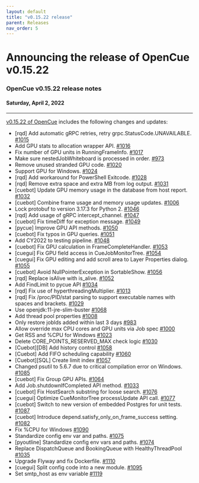 ```yaml
---
layout: default
title: "v0.15.22 release"
parent: Releases
nav_order: 5
---
```


# Announcing the release of OpenCue v0.15.22

### OpenCue v0.15.22 release notes

#### Saturday, April 2, 2022

---

[v0.15.22 of OpenCue](https://github.com/AcademySoftwareFoundation/OpenCue/releases/tag/v0.15.22)
includes the following changes and updates:

*   [rqd] Add automatic gRPC retries, retry grpc.StatusCode.UNAVAILABLE. [#1015](https://github.com/AcademySoftwareFoundation/OpenCue/pull/1015)
*   Add GPU stats to allocation wrapper API. [#1016](https://github.com/AcademySoftwareFoundation/OpenCue/pull/1016)
*   Fix number of GPU units in RunningFrameInfo. [#1017](https://github.com/AcademySoftwareFoundation/OpenCue/pull/1017)
*   Make sure nestedJobWhiteboard is processed in order. [#973](https://github.com/AcademySoftwareFoundation/OpenCue/pull/973)
*   Remove unused stranded GPU code. [#1020](https://github.com/AcademySoftwareFoundation/OpenCue/pull/1020)
*   Support GPU for Windows. [#1024](https://github.com/AcademySoftwareFoundation/OpenCue/pull/1024)
*   [rqd] Add workaround for PowerShell Exitcode. [#1028](https://github.com/AcademySoftwareFoundation/OpenCue/pull/1028)
*   [rqd] Remove extra space and extra MB from log output. [#1031](https://github.com/AcademySoftwareFoundation/OpenCue/pull/1031)
*   [cuebot] Update GPU memory usage in the database from host report. [#1032](https://github.com/AcademySoftwareFoundation/OpenCue/pull/1032)
*   [cuebot] Combine frame usage and memory usage updates. [#1006](https://github.com/AcademySoftwareFoundation/OpenCue/pull/1006)
*   Lock protobuf to version 3.17.3 for Python 2. [#1046](https://github.com/AcademySoftwareFoundation/OpenCue/pull/1046)
*   [rqd] Add usage of gRPC intercept_channel. [#1047](https://github.com/AcademySoftwareFoundation/OpenCue/pull/1047)
*   [cuebot] Fix timeDiff for exception message. [#1049](https://github.com/AcademySoftwareFoundation/OpenCue/pull/1049)
*   [pycue] Improve GPU API methods. [#1050](https://github.com/AcademySoftwareFoundation/OpenCue/pull/1050)
*   [cuebot] Fix typos in GPU queries. [#1051](https://github.com/AcademySoftwareFoundation/OpenCue/pull/1051)
*   Add CY2022 to testing pipeline. [#1048](https://github.com/AcademySoftwareFoundation/OpenCue/pull/1048)
*   [cuebot] Fix GPU calculation in FrameCompleteHandler. [#1053](https://github.com/AcademySoftwareFoundation/OpenCue/pull/1053)
*   [cuegui] Fix GPU field access in CueJobMonitorTree. [#1054](https://github.com/AcademySoftwareFoundation/OpenCue/pull/1054)
*   [cuegui] Fix GPU editing and add scroll area to Layer Properties dialog. [#1055](https://github.com/AcademySoftwareFoundation/OpenCue/pull/1055)
*   [cuebot] Avoid NullPointerException in SortableShow. [#1056](https://github.com/AcademySoftwareFoundation/OpenCue/pull/1056)
*   [rqd] Replace isAlive with is_alive. [#1052](https://github.com/AcademySoftwareFoundation/OpenCue/pull/1052)
*   Add FindLimit to pycue API [#1034](https://github.com/AcademySoftwareFoundation/OpenCue/pull/1034)
*   [rqd] Fix use of hyperthreadingMultiplier. [#1013](https://github.com/AcademySoftwareFoundation/OpenCue/pull/1013)
*   [rqd] Fix /proc/PID/stat parsing to support executable names with spaces and brackets. [#1029](https://github.com/AcademySoftwareFoundation/OpenCue/pull/1029)
*   Use openjdk:11-jre-slim-buster [#1068](https://github.com/AcademySoftwareFoundation/OpenCue/pull/1068)
*   Add thread pool properties [#1008](https://github.com/AcademySoftwareFoundation/OpenCue/pull/1008)
*   Only restore jobIds added within last 3 days [#983](https://github.com/AcademySoftwareFoundation/OpenCue/pull/983)
*   Allow override max CPU cores and GPU units via Job spec [#1000](https://github.com/AcademySoftwareFoundation/OpenCue/pull/1000)
*   Get RSS and %CPU for Windows [#1023](https://github.com/AcademySoftwareFoundation/OpenCue/pull/1023)
*   Delete CORE_POINTS_RESERVED_MAX check logic [#1030](https://github.com/AcademySoftwareFoundation/OpenCue/pull/1030)
*   [Cuebot][DB] Add history control [#1058](https://github.com/AcademySoftwareFoundation/OpenCue/pull/1058)
*   [Cuebot] Add FIFO scheduling capability [#1060](https://github.com/AcademySoftwareFoundation/OpenCue/pull/1060)
*   [Cuebot][SQL] Create limit index [#1057](https://github.com/AcademySoftwareFoundation/OpenCue/pull/1057)
*   Changed psutil to 5.6.7 due to critical compilation error on Windows. [#1085](https://github.com/AcademySoftwareFoundation/OpenCue/pull/1085)
*   [cuebot] Fix Group GPU APIs. [#1064](https://github.com/AcademySoftwareFoundation/OpenCue/pull/1064)
*   Add Job.shutdownIfCompleted API method. [#1033](https://github.com/AcademySoftwareFoundation/OpenCue/pull/1033)
*   [cuebot] Fix HostSearch substring for loose search. [#1076](https://github.com/AcademySoftwareFoundation/OpenCue/pull/1076)
*   [cuegui] Optimize CueMonitorTree processUpdate API call. [#1077](https://github.com/AcademySoftwareFoundation/OpenCue/pull/1077)
*   [cuebot] Switch to new version of embedded Postgres for unit tests. [#1087](https://github.com/AcademySoftwareFoundation/OpenCue/pull/1087)
*   [cuebot] Introduce depend.satisfy_only_on_frame_success setting. [#1082](https://github.com/AcademySoftwareFoundation/OpenCue/pull/1082)
*   Fix %CPU for Windows [#1090](https://github.com/AcademySoftwareFoundation/OpenCue/pull/1090)
*   Standardize config env var and paths. [#1075](https://github.com/AcademySoftwareFoundation/OpenCue/pull/1075)
*   [pyoutline] Standardize config env vars and paths. [#1074](https://github.com/AcademySoftwareFoundation/OpenCue/pull/1074)
*   Replace DispatchQueue and BookingQueue with HealthyThreadPool [#1035](https://github.com/AcademySoftwareFoundation/OpenCue/pull/1035)
*   Upgrade Flyway and fix Dockerfile. [#1110](https://github.com/AcademySoftwareFoundation/OpenCue/pull/1110)
*   [cuegui] Split config code into a new module. [#1095](https://github.com/AcademySoftwareFoundation/OpenCue/pull/1095)
*   Set smtp_host as env variable [#1119](https://github.com/AcademySoftwareFoundation/OpenCue/pull/1119)